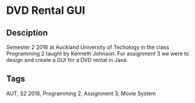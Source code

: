 # DVD Rental GUI

## Desciption
Semester 2 2016 at Auckland University of Techology in the class Programming 2 taught by Kenneth Johnson.
For assignment 3 we were to design and create a GUI for a DVD rental in Java.

## Tags
AUT, S2 2016, Programming 2, Assignment 3, Movie System
